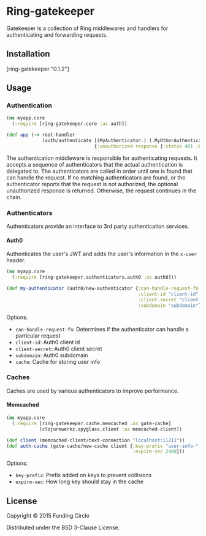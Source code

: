 # Ring-gatekeeper

Gatekeeper is a collection of Ring middlewares and handlers for authenticating and forwarding requests.

## Installation

[ring-gatekeeper "0.1.2"]

## Usage

### Authentication

```clojure
(ns myapp.core
  (:require [ring-gatekeeper.core :as auth])

(def app (-> root-handler
             (auth/authenticate [(MyAuthenticator.) (.MyOtherAuthenticator)]
                                {:unauthorized-response {:status 401 :body "Unauthorized"}})))
```
The authentication middleware is responsible for authenticating requests. It accepts a sequence of
authenticators that the actual authentication is delegated to. The authenticators are called in order
until one is found that can handle the request. If no matching authenticators are found, or the authenticator
reports that the request is not authorized, the optional unauthorized response is returned. Otherwise, the request
continues in the chain.

### Authenticators

Authenticators provide an interface to 3rd party authentication services.

#### Auth0

Authenticates the user's JWT and adds the user's information in the `x-user` header.

```clojure
(ns myapp.core
  (:require [ring-gatekeeper.authenticators.auth0 :as auth0]))

(def my-authenticator (auth0/new-authenticator {:can-handle-request-fn (constantly true)
                                                :client-id "client-id"
                                                :client-secret "client-secret"
                                                :subdomain "subdomain"}))
```

Options:

* `can-handle-request-fn`: Determines if the authenticator can handle a particular request
* `client-id`: Auth0 client id
* `client-secret`: Auth0 client secret
* `subdomain`: Auth0 subdomain
* `cache`: Cache for storing user info

### Caches

Caches are used by various authenticators to improve performance.

#### Memcached

```clojure
(ns myapp.core
  (:require [ring-gatekeeper.cache.memcached :as gate-cache]
            [clojurewerkz.spyglass.client :as memcached-client])

(def client (memcached-client/text-connection "localhost:11211"))
(def auth-cache (gate-cache/new-cache client {:key-prefix "user-info-"
                                              :expire-sec 2400}))
```

Options:

* `key-prefix`: Prefix added on keys to prevent collisions
* `expire-sec`: How long key should stay in the cache

## License

Copyright © 2015 Funding Circle

Distributed under the BSD 3-Clause License.
